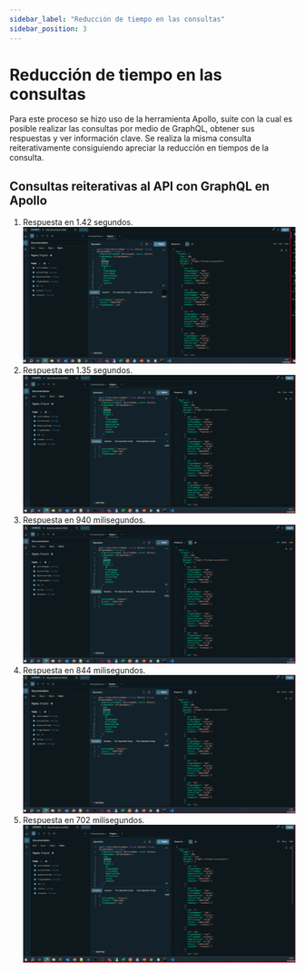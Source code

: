 ```yaml
---
sidebar_label: "Reducción de tiempo en las consultas"
sidebar_position: 3
---
```


# Reducción de tiempo en las consultas

Para este proceso se hizo uso de la herramienta Apollo, suite con la cual es posible realizar las consultas por medio de GraphQL, obtener sus respuestas y ver información clave. Se realiza la misma consulta reiterativamente consiguiendo apreciar la reducción en tiempos de la consulta.

## Consultas reiterativas al API con GraphQL en Apollo

1. Respuesta en 1.42 segundos.  
   ![Docs Version Dropdown](./img/consultasA.png)
1. Respuesta en 1.35 segundos.  
   ![Docs Version Dropdown](./img/consultasB.png)
1. Respuesta en 940 milisegundos.
   ![Docs Version Dropdown](./img/consultaC.png)
1. Respuesta en 844 milisegundos.
   ![Docs Version Dropdown](./img/consultaD.png)
1. Respuesta en 702 milisegundos.
   ![Docs Version Dropdown](./img/consultaE.png)
